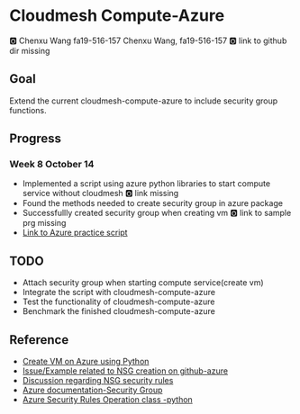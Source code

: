 # Cloudmesh Compute-Azure

:o2: Chenxu  Wang fa19-516-157 
Chenxu Wang, fa19-516-157
:o2: link to github dir missing

## Goal

Extend the current cloudmesh-compute-azure to include security group functions. 

## Progress

### Week 8 October 14

* Implemented a script using azure python libraries to start compute service without cloudmesh :o2: link missing
* Found the methods needed to create security group in azure package
* Successfullly created security group when creating vm :o2: link to sample prg missing
* [Link to Azure practice script](https://github.com/cloudmesh-community/fa19-516-157/blob/master/project/AzurePractice/myAzurePractice.py)

## TODO

* Attach security group when starting compute service(create vm)
* Integrate the script with cloudmesh-compute-azure
* Test the functionality of cloudmesh-compute-azure
* Benchmark the finished cloudmesh-compute-azure

## Reference

* [Create VM on Azure using Python](https://docs.microsoft.com/en-us/azure/virtual-machines/windows/python#)
* [Issue/Example related to NSG creation on github-azure](https://github.com/MicrosoftDocs/azure-docs/issues/30555)
* [Discussion regarding NSG security rules](https://stackoverflow.com/questions/55970074/issues-with-network-security-group-deployment-using-python-networksecuritygrou)
* [Azure documentation-Security Group](https://docs.microsoft.com/en-us/azure/virtual-network/security-overview)
* [Azure Security Rules Operation class -python](https://docs.microsoft.com/en-us/python/api/azure-mgmt-network/azure.mgmt.network.v2017_03_01.operations.securityrulesoperations?view=azure-python)
